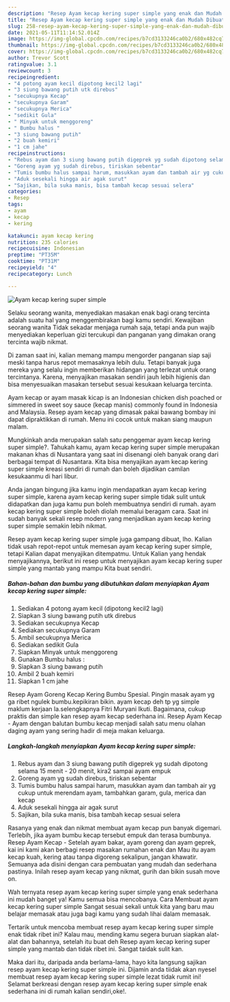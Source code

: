 ```yaml
---
description: "Resep Ayam kecap kering super simple yang enak dan Mudah Dibuat"
title: "Resep Ayam kecap kering super simple yang enak dan Mudah Dibuat"
slug: 258-resep-ayam-kecap-kering-super-simple-yang-enak-dan-mudah-dibuat
date: 2021-05-11T11:14:52.014Z
image: https://img-global.cpcdn.com/recipes/b7cd3133246ca0b2/680x482cq70/ayam-kecap-kering-super-simple-foto-resep-utama.jpg
thumbnail: https://img-global.cpcdn.com/recipes/b7cd3133246ca0b2/680x482cq70/ayam-kecap-kering-super-simple-foto-resep-utama.jpg
cover: https://img-global.cpcdn.com/recipes/b7cd3133246ca0b2/680x482cq70/ayam-kecap-kering-super-simple-foto-resep-utama.jpg
author: Trevor Scott
ratingvalue: 3.1
reviewcount: 3
recipeingredient:
- "4 potong ayam kecil dipotong kecil2 lagi"
- "3 siung bawang putih utk direbus"
- "secukupnya Kecap"
- "secukupnya Garam"
- "secukupnya Merica"
- "sedikit Gula"
- " Minyak untuk menggoreng"
- " Bumbu halus "
- "3 siung bawang putih"
- "2 buah kemiri"
- "1 cm jahe"
recipeinstructions:
- "Rebus ayam dan 3 siung bawang putih digeprek yg sudah dipotong selama 15 menit - 20 menit, kira2 sampai ayam empuk"
- "Goreng ayam yg sudah direbus, tiriskan sebentar"
- "Tumis bumbu halus sampai harum, masukkan ayam dan tambah air yg cukup untuk merendam ayam, tambahkan garam, gula, merica dan kecap"
- "Aduk sesekali hingga air agak surut"
- "Sajikan, bila suka manis, bisa tambah kecap sesuai selera"
categories:
- Resep
tags:
- ayam
- kecap
- kering

katakunci: ayam kecap kering 
nutrition: 235 calories
recipecuisine: Indonesian
preptime: "PT35M"
cooktime: "PT31M"
recipeyield: "4"
recipecategory: Lunch

---
```



![Ayam kecap kering super simple](https://img-global.cpcdn.com/recipes/b7cd3133246ca0b2/680x482cq70/ayam-kecap-kering-super-simple-foto-resep-utama.jpg)

Selaku seorang wanita, menyediakan masakan enak bagi orang tercinta adalah suatu hal yang menggembirakan bagi kamu sendiri. Kewajiban seorang  wanita Tidak sekadar menjaga rumah saja, tetapi anda pun wajib menyediakan keperluan gizi tercukupi dan panganan yang dimakan orang tercinta wajib nikmat.

Di zaman  saat ini, kalian memang mampu mengorder panganan siap saji meski tanpa harus repot memasaknya lebih dulu. Tetapi banyak juga mereka yang selalu ingin memberikan hidangan yang terlezat untuk orang tercintanya. Karena, menyajikan masakan sendiri jauh lebih higienis dan bisa menyesuaikan masakan tersebut sesuai kesukaan keluarga tercinta. 

Ayam kecap or ayam masak kicap is an Indonesian chicken dish poached or simmered in sweet soy sauce (kecap manis) commonly found in Indonesia and Malaysia. Resep ayam kecap yang dimasak pakai bawang bombay ini dapat dipraktikkan di rumah. Menu ini cocok untuk makan siang maupun malam.

Mungkinkah anda merupakan salah satu penggemar ayam kecap kering super simple?. Tahukah kamu, ayam kecap kering super simple merupakan makanan khas di Nusantara yang saat ini disenangi oleh banyak orang dari berbagai tempat di Nusantara. Kita bisa menyajikan ayam kecap kering super simple kreasi sendiri di rumah dan boleh dijadikan camilan kesukaanmu di hari libur.

Anda jangan bingung jika kamu ingin mendapatkan ayam kecap kering super simple, karena ayam kecap kering super simple tidak sulit untuk didapatkan dan juga kamu pun boleh membuatnya sendiri di rumah. ayam kecap kering super simple boleh diolah memalui beragam cara. Saat ini sudah banyak sekali resep modern yang menjadikan ayam kecap kering super simple semakin lebih nikmat.

Resep ayam kecap kering super simple juga gampang dibuat, lho. Kalian tidak usah repot-repot untuk memesan ayam kecap kering super simple, tetapi Kalian dapat menyajikan ditempatmu. Untuk Kalian yang hendak menyajikannya, berikut ini resep untuk menyajikan ayam kecap kering super simple yang mantab yang mampu Kita buat sendiri.

<!--inarticleads1-->

##### Bahan-bahan dan bumbu yang dibutuhkan dalam menyiapkan Ayam kecap kering super simple:

1. Sediakan 4 potong ayam kecil (dipotong kecil2 lagi)
1. Siapkan 3 siung bawang putih utk direbus
1. Sediakan secukupnya Kecap
1. Sediakan secukupnya Garam
1. Ambil secukupnya Merica
1. Sediakan sedikit Gula
1. Siapkan  Minyak untuk menggoreng
1. Gunakan  Bumbu halus :
1. Siapkan 3 siung bawang putih
1. Ambil 2 buah kemiri
1. Siapkan 1 cm jahe


Resep Ayam Goreng Kecap Kering Bumbu Spesial. Pingin masak ayam yg ga ribet ngulek bumbu.kepikiran bikin. ayam kecap deh tp yg simple maklum kerjaan la.selengkapnya Fitri Muryani Ikuti. Bagaimana, cukup praktis dan simple kan resep ayam kecap sederhana ini. Resep Ayam Kecap - Ayam dengan balutan bumbu kecap menjadi salah satu menu olahan daging ayam yang sering hadir di meja makan keluarga. 

<!--inarticleads2-->

##### Langkah-langkah menyiapkan Ayam kecap kering super simple:

1. Rebus ayam dan 3 siung bawang putih digeprek yg sudah dipotong selama 15 menit - 20 menit, kira2 sampai ayam empuk
1. Goreng ayam yg sudah direbus, tiriskan sebentar
1. Tumis bumbu halus sampai harum, masukkan ayam dan tambah air yg cukup untuk merendam ayam, tambahkan garam, gula, merica dan kecap
1. Aduk sesekali hingga air agak surut
1. Sajikan, bila suka manis, bisa tambah kecap sesuai selera


Rasanya yang enak dan nikmat membuat ayam kecap pun banyak digemari. Terlebih, jika ayam bumbu kecap tersebut empuk dan terasa bumbunya. Resep Ayam Kecap - Setelah ayam bakar, ayam goreng dan ayam geprek, kai ini kami akan berbagi resep masakan rumahan enak dan Mau itu ayam kecap kuah, kering atau tanpa digoreng sekalipun, jangan khawatir. Semuanya ada disini dengan cara pembuatan yang mudah dan sederhana pastinya. Inilah resep ayam kecap yang nikmat, gurih dan bikin susah move on. 

Wah ternyata resep ayam kecap kering super simple yang enak sederhana ini mudah banget ya! Kamu semua bisa mencobanya. Cara Membuat ayam kecap kering super simple Sangat sesuai sekali untuk kita yang baru mau belajar memasak atau juga bagi kamu yang sudah lihai dalam memasak.

Tertarik untuk mencoba membuat resep ayam kecap kering super simple enak tidak ribet ini? Kalau mau, mending kamu segera buruan siapkan alat-alat dan bahannya, setelah itu buat deh Resep ayam kecap kering super simple yang mantab dan tidak ribet ini. Sangat taidak sulit kan. 

Maka dari itu, daripada anda berlama-lama, hayo kita langsung sajikan resep ayam kecap kering super simple ini. Dijamin anda tiidak akan nyesel membuat resep ayam kecap kering super simple lezat tidak rumit ini! Selamat berkreasi dengan resep ayam kecap kering super simple enak sederhana ini di rumah kalian sendiri,oke!.

